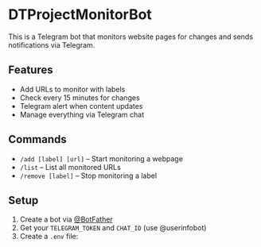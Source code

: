 # DTProjectMonitorBot

This is a Telegram bot that monitors website pages for changes and sends notifications via Telegram.

## Features
- Add URLs to monitor with labels
- Check every 15 minutes for changes
- Telegram alert when content updates
- Manage everything via Telegram chat

## Commands
- `/add [label] [url]` – Start monitoring a webpage
- `/list` – List all monitored URLs
- `/remove [label]` – Stop monitoring a label

## Setup

1. Create a bot via [@BotFather](https://t.me/BotFather)
2. Get your `TELEGRAM_TOKEN` and `CHAT_ID` (use @userinfobot)
3. Create a `.env` file:

